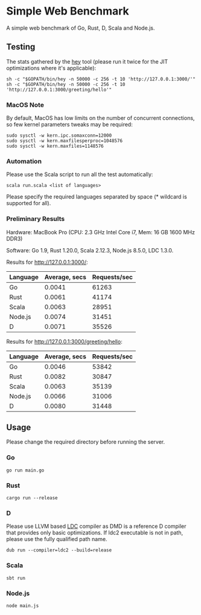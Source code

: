 # Simple Web Benchmark

A simple web benchmark of Go, Rust, D, Scala and Node.js.

## Testing

The stats gathered by the [hey](https://github.com/rakyll/hey) tool (please run it twice for
the JIT optimizations where it's applicable):

    sh -c "$GOPATH/bin/hey -n 50000 -c 256 -t 10 'http://127.0.0.1:3000/'"
    sh -c "$GOPATH/bin/hey -n 50000 -c 256 -t 10 'http://127.0.0.1:3000/greeting/hello'"

### MacOS Note

By default, MacOS has low limits on the number of concurrent connections, so
few kernel parameters tweaks may be required:

    sudo sysctl -w kern.ipc.somaxconn=12000
    sudo sysctl -w kern.maxfilesperproc=1048576
    sudo sysctl -w kern.maxfiles=1148576

### Automation

Please use the Scala script to run all the test automatically:

    scala run.scala <list of languages>

Please specify the required languages separated by space (* wildcard is supported for all).

### Preliminary Results

Hardware: MacBook Pro (CPU: 2.3 GHz Intel Core i7, Mem: 16 GB 1600 MHz DDR3)

Software: Go 1.9, Rust 1.20.0, Scala 2.12.3, Node.js 8.5.0, LDC 1.3.0.

Results for http://127.0.0.1:3000/:

| Language | Average, secs | Requests/sec |
|----------|---------------|--------------|
| Go       | 0.0041        | 61263        |
| Rust     | 0.0061        | 41174        |
| Scala    | 0.0063        | 28951        |
| Node.js  | 0.0074        | 31451        |
| D        | 0.0071        | 35526        |

Results for http://127.0.0.1:3000/greeting/hello:

| Language | Average, secs | Requests/sec |
|----------|---------------|--------------|
| Go       | 0.0046        | 53842        |
| Rust     | 0.0082        | 30847        |
| Scala    | 0.0063        | 35139        |
| Node.js  | 0.0066        | 31006        |
| D        | 0.0080        | 31448        |

## Usage

Please change the required directory before running the server.

### Go

    go run main.go

### Rust

    cargo run --release

### D

Please use LLVM based [LDC](https://github.com/ldc-developers/ldc#installation)
compiler as DMD is a reference D compiler that provides only basic optimizations.
If ldc2 executable is not in path, please use the fully qualified path name.

    dub run --compiler=ldc2 --build=release

### Scala

    sbt run

### Node.js

    node main.js
